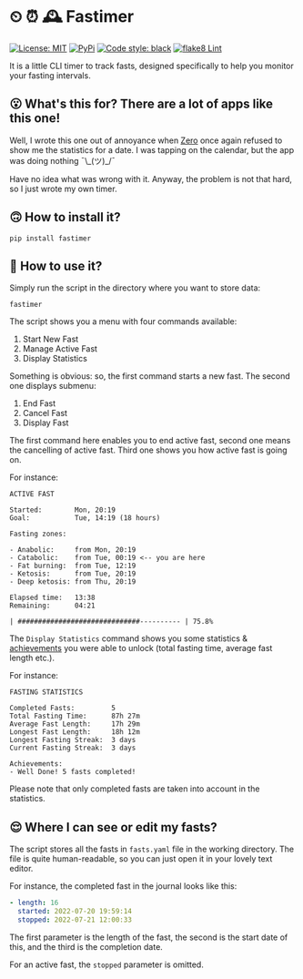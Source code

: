 # ⏲ ⏰ 🕰️ Fastimer

[![License: MIT](https://img.shields.io/badge/License-MIT-yellow.svg)](https://opensource.org/licenses/MIT) [![PyPi](https://img.shields.io/pypi/v/fastimer)](https://pypi.org/project/fastimer/) [![Code style: black](https://img.shields.io/badge/code%20style-black-000000.svg)](https://github.com/psf/black) [![flake8 Lint](https://github.com/vkostyanetsky/Fastimer/actions/workflows/flake8_lint.yml/badge.svg)](https://github.com/vkostyanetsky/Fastimer/actions/workflows/flake8_lint.yml)

It is a little CLI timer to track fasts, designed specifically to help you monitor your fasting intervals.  

## 😮 What's this for? There are a lot of apps like this one!

Well, I wrote this one out of annoyance when [Zero](https://www.zerolongevity.com/) once again refused to show me the statistics for a date. I was tapping on the calendar, but the app was doing nothing ¯\\\_(ツ)\_/¯

Have no idea what was wrong with it. Anyway, the problem is not that hard, so I just wrote my own timer.

## 🙃 How to install it?

```commandline
pip install fastimer
```

## 🙂 How to use it?

Simply run the script in the directory where you want to store data:

```commandline
fastimer
```

The script shows you a menu with four commands available: 

1. Start New Fast
2. Manage Active Fast
3. Display Statistics  

Something is obvious: so, the first command starts a new fast. The second one displays submenu: 

1. End Fast
2. Cancel Fast
3. Display Fast

The first command here enables you to end active fast, second one means the cancelling of active fast. Third one shows you how active fast is going on.

For instance:  

```
ACTIVE FAST

Started:        Mon, 20:19
Goal:           Tue, 14:19 (18 hours)

Fasting zones:

- Anabolic:     from Mon, 20:19
- Catabolic:    from Tue, 00:19 <-- you are here
- Fat burning:  from Tue, 12:19
- Ketosis:      from Tue, 20:19
- Deep ketosis: from Thu, 20:19

Elapsed time:   13:38
Remaining:      04:21

| ##############################---------- | 75.8%
```

The `Display Statistics` command shows you some statistics & [achievements](Achievements.md) you were able to unlock (total fasting time, average fast length etc.).

For instance:

```
FASTING STATISTICS

Completed Fasts:         5
Total Fasting Time:      87h 27m
Average Fast Length:     17h 29m
Longest Fast Length:     18h 12m
Longest Fasting Streak:  3 days
Current Fasting Streak:  3 days

Achievements:
- Well Done! 5 fasts completed!
```

Please note that only completed fasts are taken into account in the statistics.

## 😌 Where I can see or edit my fasts?

The script stores all the fasts in `fasts.yaml` file in the working directory. The file is quite human-readable, so you can just open it in your lovely text editor.

For instance, the completed fast in the journal looks like this:

```yaml
- length: 16
  started: 2022-07-20 19:59:14
  stopped: 2022-07-21 12:00:33
```

The first parameter is the length of the fast, the second is the start date of this, and the third is the completion date.

For an active fast, the `stopped` parameter is omitted.